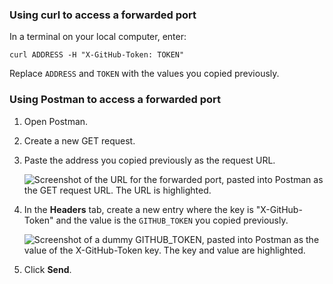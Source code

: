 ### Using curl to access a forwarded port

In a terminal on your local computer, enter:

```shell
curl ADDRESS -H "X-GitHub-Token: TOKEN"
```

Replace `ADDRESS` and `TOKEN` with the values you copied previously.

### Using Postman to access a forwarded port

1. Open Postman.
1. Create a new GET request.
1. Paste the address you copied previously as the request URL.

   ![Screenshot of the URL for the forwarded port, pasted into Postman as the GET request URL. The URL is highlighted.](/assets/images/help/codespaces/postman-screenshot-url.png)

1. In the **Headers** tab, create a new entry where the key is "X-GitHub-Token" and the value is the `GITHUB_TOKEN` you copied previously.

   ![Screenshot of a dummy GITHUB_TOKEN, pasted into Postman as the value of the X-GitHub-Token key. The key and value are highlighted.](/assets/images/help/codespaces/postman-screenshot-key-token.png)

1. Click **Send**.
